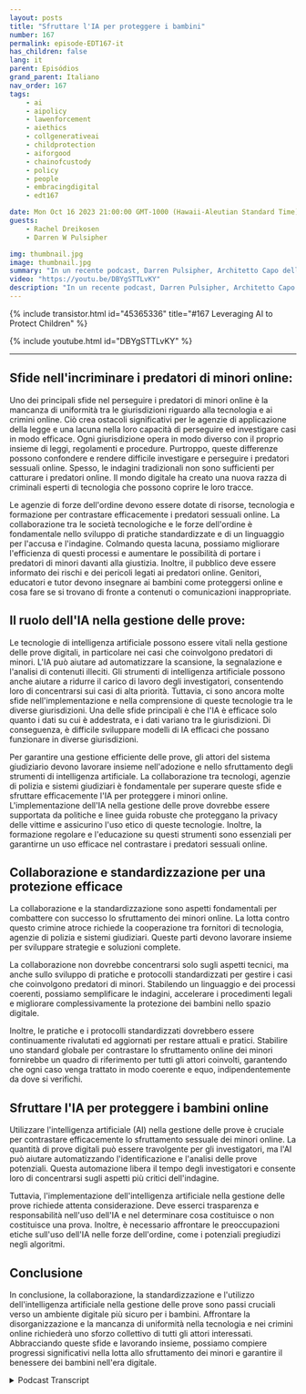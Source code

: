 ```yaml
---
layout: posts
title: "Sfruttare l'IA per proteggere i bambini"
number: 167
permalink: episode-EDT167-it
has_children: false
lang: it
parent: Episódios
grand_parent: Italiano
nav_order: 167
tags:
    - ai
    - aipolicy
    - lawenforcement
    - aiethics
    - collgenerativeai
    - childprotection
    - aiforgood
    - chainofcustody
    - policy
    - people
    - embracingdigital
    - edt167

date: Mon Oct 16 2023 21:00:00 GMT-1000 (Hawaii-Aleutian Standard Time)
guests:
    - Rachel Dreikosen
    - Darren W Pulsipher

img: thumbnail.jpg
image: thumbnail.jpg
summary: "In un recente podcast, Darren Pulsipher, Architetto Capo delle Soluzioni per il Settore Pubblico presso Intel, ha accolto Rachel Driekosen, Direttore Tecnico presso Intel, per discutere dell'uso dell'IA nella protezione dei bambini online. L'episodio affronta le sfide nel perseguire e scoprire i predatori di minori, il ruolo dell'IA nella gestione delle prove e l'importanza della collaborazione e delle pratiche standardizzate."
video: "https://youtu.be/DBYgSTTLvKY"
description: "In un recente podcast, Darren Pulsipher, Architetto Capo delle Soluzioni per il Settore Pubblico presso Intel, ha accolto Rachel Driekosen, Direttore Tecnico presso Intel, per discutere dell'uso dell'IA nella protezione dei bambini online. L'episodio affronta le sfide nel perseguire e scoprire i predatori di minori, il ruolo dell'IA nella gestione delle prove e l'importanza della collaborazione e delle pratiche standardizzate."
---
```


<div>
{% include transistor.html id="45365336" title="#167 Leveraging AI to Protect Children" %}

{% include youtube.html id="DBYgSTTLvKY" %}
</div>

---

## Sfide nell'incriminare i predatori di minori online:

Uno dei principali sfide nel perseguire i predatori di minori online è la mancanza di uniformità tra le giurisdizioni riguardo alla tecnologia e ai crimini online. Ciò crea ostacoli significativi per le agenzie di applicazione della legge e una lacuna nella loro capacità di perseguire ed investigare casi in modo efficace. Ogni giurisdizione opera in modo diverso con il proprio insieme di leggi, regolamenti e procedure. Purtroppo, queste differenze possono confondere e rendere difficile investigare e perseguire i predatori sessuali online. Spesso, le indagini tradizionali non sono sufficienti per catturare i predatori online. Il mondo digitale ha creato una nuova razza di criminali esperti di tecnologia che possono coprire le loro tracce.

Le agenzie di forze dell'ordine devono essere dotate di risorse, tecnologia e formazione per contrastare efficacemente i predatori sessuali online. La collaborazione tra le società tecnologiche e le forze dell'ordine è fondamentale nello sviluppo di pratiche standardizzate e di un linguaggio per l'accusa e l'indagine. Colmando questa lacuna, possiamo migliorare l'efficienza di questi processi e aumentare le possibilità di portare i predatori di minori davanti alla giustizia. Inoltre, il pubblico deve essere informato dei rischi e dei pericoli legati ai predatori online. Genitori, educatori e tutor devono insegnare ai bambini come proteggersi online e cosa fare se si trovano di fronte a contenuti o comunicazioni inappropriate.

## Il ruolo dell'IA nella gestione delle prove:

Le tecnologie di intelligenza artificiale possono essere vitali nella gestione delle prove digitali, in particolare nei casi che coinvolgono predatori di minori. L'IA può aiutare ad automatizzare la scansione, la segnalazione e l'analisi di contenuti illeciti. Gli strumenti di intelligenza artificiale possono anche aiutare a ridurre il carico di lavoro degli investigatori, consentendo loro di concentrarsi sui casi di alta priorità. Tuttavia, ci sono ancora molte sfide nell'implementazione e nella comprensione di queste tecnologie tra le diverse giurisdizioni. Una delle sfide principali è che l'IA è efficace solo quanto i dati su cui è addestrata, e i dati variano tra le giurisdizioni. Di conseguenza, è difficile sviluppare modelli di IA efficaci che possano funzionare in diverse giurisdizioni.

Per garantire una gestione efficiente delle prove, gli attori del sistema giudiziario devono lavorare insieme nell'adozione e nello sfruttamento degli strumenti di intelligenza artificiale. La collaborazione tra tecnologi, agenzie di polizia e sistemi giudiziari è fondamentale per superare queste sfide e sfruttare efficacemente l'IA per proteggere i minori online. L'implementazione dell'IA nella gestione delle prove dovrebbe essere supportata da politiche e linee guida robuste che proteggano la privacy delle vittime e assicurino l'uso etico di queste tecnologie. Inoltre, la formazione regolare e l'educazione su questi strumenti sono essenziali per garantirne un uso efficace nel contrastare i predatori sessuali online.

## Collaborazione e standardizzazione per una protezione efficace

La collaborazione e la standardizzazione sono aspetti fondamentali per combattere con successo lo sfruttamento dei minori online. La lotta contro questo crimine atroce richiede la cooperazione tra fornitori di tecnologia, agenzie di polizia e sistemi giudiziari. Queste parti devono lavorare insieme per sviluppare strategie e soluzioni complete.

La collaborazione non dovrebbe concentrarsi solo sugli aspetti tecnici, ma anche sullo sviluppo di pratiche e protocolli standardizzati per gestire i casi che coinvolgono predatori di minori. Stabilendo un linguaggio e dei processi coerenti, possiamo semplificare le indagini, accelerare i procedimenti legali e migliorare complessivamente la protezione dei bambini nello spazio digitale.

Inoltre, le pratiche e i protocolli standardizzati dovrebbero essere continuamente rivalutati ed aggiornati per restare attuali e pratici. Stabilire uno standard globale per contrastare lo sfruttamento online dei minori fornirebbe un quadro di riferimento per tutti gli attori coinvolti, garantendo che ogni caso venga trattato in modo coerente e equo, indipendentemente da dove si verifichi.

## Sfruttare l'IA per proteggere i bambini online

Utilizzare l'intelligenza artificiale (AI) nella gestione delle prove è cruciale per contrastare efficacemente lo sfruttamento sessuale dei minori online. La quantità di prove digitali può essere travolgente per gli investigatori, ma l'AI può aiutare automatizzando l'identificazione e l'analisi delle prove potenziali. Questa automazione libera il tempo degli investigatori e consente loro di concentrarsi sugli aspetti più critici dell'indagine.

Tuttavia, l'implementazione dell'intelligenza artificiale nella gestione delle prove richiede attenta considerazione. Deve esserci trasparenza e responsabilità nell'uso dell'IA e nel determinare cosa costituisce o non costituisce una prova. Inoltre, è necessario affrontare le preoccupazioni etiche sull'uso dell'IA nelle forze dell'ordine, come i potenziali pregiudizi negli algoritmi.

## Conclusione

In conclusione, la collaborazione, la standardizzazione e l'utilizzo dell'intelligenza artificiale nella gestione delle prove sono passi cruciali verso un ambiente digitale più sicuro per i bambini. Affrontare la disorganizzazione e la mancanza di uniformità nella tecnologia e nei crimini online richiederà uno sforzo collettivo di tutti gli attori interessati. Abbracciando queste sfide e lavorando insieme, possiamo compiere progressi significativi nella lotta allo sfruttamento dei minori e garantire il benessere dei bambini nell'era digitale.



<details>
<summary> Podcast Transcript </summary>

<p></p>

</details>
